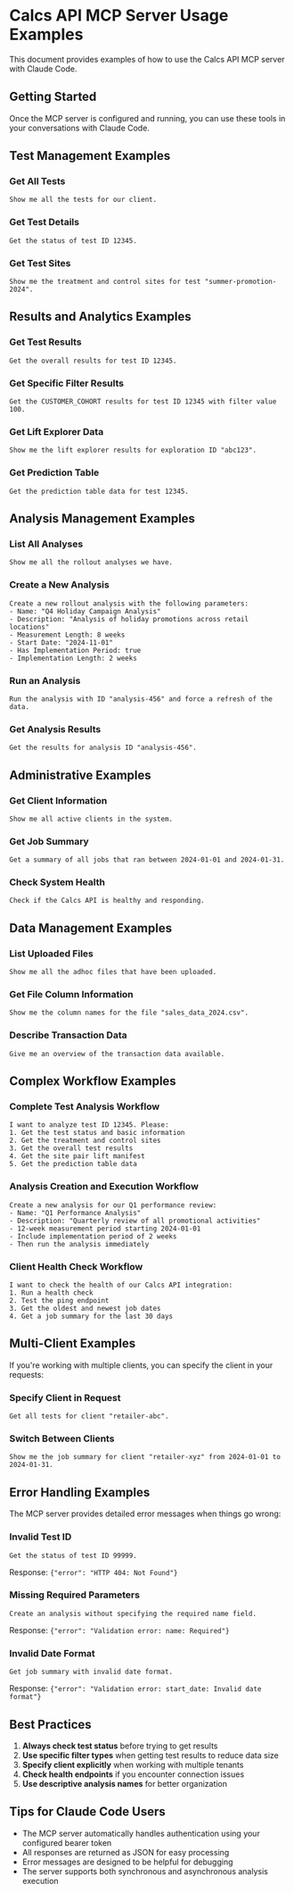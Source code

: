 # Calcs API MCP Server Usage Examples

This document provides examples of how to use the Calcs API MCP server with Claude Code.

## Getting Started

Once the MCP server is configured and running, you can use these tools in your conversations with Claude Code.

## Test Management Examples

### Get All Tests
```
Show me all the tests for our client.
```

### Get Test Details
```
Get the status of test ID 12345.
```

### Get Test Sites
```
Show me the treatment and control sites for test "summer-promotion-2024".
```

## Results and Analytics Examples

### Get Test Results
```
Get the overall results for test ID 12345.
```

### Get Specific Filter Results
```
Get the CUSTOMER_COHORT results for test ID 12345 with filter value 100.
```

### Get Lift Explorer Data
```
Show me the lift explorer results for exploration ID "abc123".
```

### Get Prediction Table
```
Get the prediction table data for test 12345.
```

## Analysis Management Examples

### List All Analyses
```
Show me all the rollout analyses we have.
```

### Create a New Analysis
```
Create a new rollout analysis with the following parameters:
- Name: "Q4 Holiday Campaign Analysis"
- Description: "Analysis of holiday promotions across retail locations"
- Measurement Length: 8 weeks
- Start Date: "2024-11-01"
- Has Implementation Period: true
- Implementation Length: 2 weeks
```

### Run an Analysis
```
Run the analysis with ID "analysis-456" and force a refresh of the data.
```

### Get Analysis Results
```
Get the results for analysis ID "analysis-456".
```

## Administrative Examples

### Get Client Information
```
Show me all active clients in the system.
```

### Get Job Summary
```
Get a summary of all jobs that ran between 2024-01-01 and 2024-01-31.
```

### Check System Health
```
Check if the Calcs API is healthy and responding.
```

## Data Management Examples

### List Uploaded Files
```
Show me all the adhoc files that have been uploaded.
```

### Get File Column Information
```
Show me the column names for the file "sales_data_2024.csv".
```

### Describe Transaction Data
```
Give me an overview of the transaction data available.
```

## Complex Workflow Examples

### Complete Test Analysis Workflow
```
I want to analyze test ID 12345. Please:
1. Get the test status and basic information
2. Get the treatment and control sites
3. Get the overall test results
4. Get the site pair lift manifest
5. Get the prediction table data
```

### Analysis Creation and Execution Workflow
```
Create a new analysis for our Q1 performance review:
- Name: "Q1 Performance Analysis"
- Description: "Quarterly review of all promotional activities"
- 12-week measurement period starting 2024-01-01
- Include implementation period of 2 weeks
- Then run the analysis immediately
```

### Client Health Check Workflow
```
I want to check the health of our Calcs API integration:
1. Run a health check
2. Test the ping endpoint
3. Get the oldest and newest job dates
4. Get a job summary for the last 30 days
```

## Multi-Client Examples

If you're working with multiple clients, you can specify the client in your requests:

### Specify Client in Request
```
Get all tests for client "retailer-abc".
```

### Switch Between Clients
```
Show me the job summary for client "retailer-xyz" from 2024-01-01 to 2024-01-31.
```

## Error Handling Examples

The MCP server provides detailed error messages when things go wrong:

### Invalid Test ID
```
Get the status of test ID 99999.
```
Response: `{"error": "HTTP 404: Not Found"}`

### Missing Required Parameters
```
Create an analysis without specifying the required name field.
```
Response: `{"error": "Validation error: name: Required"}`

### Invalid Date Format
```
Get job summary with invalid date format.
```
Response: `{"error": "Validation error: start_date: Invalid date format"}`

## Best Practices

1. **Always check test status** before trying to get results
2. **Use specific filter types** when getting test results to reduce data size
3. **Specify client explicitly** when working with multiple tenants
4. **Check health endpoints** if you encounter connection issues
5. **Use descriptive analysis names** for better organization

## Tips for Claude Code Users

- The MCP server automatically handles authentication using your configured bearer token
- All responses are returned as JSON for easy processing
- Error messages are designed to be helpful for debugging
- The server supports both synchronous and asynchronous analysis execution